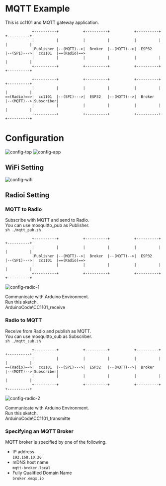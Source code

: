 # MQTT Example   
This is cc1101 and MQTT gateway application.   
```
            +----------+           +----------+           +----------+           +----------+
            |          |           |          |           |          |           |          |
            |Publisher |--(MQTT)-->|  Broker  |--(MQTT)-->|  ESP32   |--(SPI)--->|  cc1101  |==(Radio)==>
            |          |           |          |           |          |           |          |
            +----------+           +----------+           +----------+           +----------+

            +----------+           +----------+           +----------+           +----------+
            |          |           |          |           |          |           |          |
==(Radio)==>|  cc1101  |--(SPI)--->|  ESP32   |--(MQTT)-->|  Broker  |--(MQTT)-->|Subscriber|
            |          |           |          |           |          |           |          |
            +----------+           +----------+           +----------+           +----------+
```



# Configuration
![config-top](https://github.com/nopnop2002/esp-idf-cc1101/assets/6020549/ffbe9b7d-04b3-4929-9f5a-b3f9c588bcfe)
![config-app](https://github.com/nopnop2002/esp-idf-cc1101/assets/6020549/cf5df880-3012-4ca5-82fd-ef2cb445995a)


## WiFi Setting

![config-wifi](https://github.com/nopnop2002/esp-idf-cc1101/assets/6020549/b5fd7791-b350-4831-bb03-b87d473f7bcf)


## Radioi Setting

### MQTT to Radio
Subscribe with MQTT and send to Radio.   
You can use mosquitto_pub as Publisher.   
```sh ./mqtt_pub.sh```

```
            +----------+           +----------+           +----------+           +----------+
            |          |           |          |           |          |           |          |
            |Publisher |--(MQTT)-->|  Broker  |--(MQTT)-->|  ESP32   |--(SPI)--->|  cc1101  |==(Radio)==>
            |          |           |          |           |          |           |          |
            +----------+           +----------+           +----------+           +----------+
```

![config-radio-1](https://github.com/nopnop2002/esp-idf-cc1101/assets/6020549/db337006-a8ef-44e1-8463-317352997e4d)


Communicate with Arduino Environment.   
Run this sketch.   
ArduinoCode\CC1101_receive   


### Radio to MQTT
Receive from Radio and publish as MQTT.   
You can use mosquitto_sub as Subscriber.   
```sh ./mqtt_sub.sh```

```
            +----------+           +----------+           +----------+           +----------+
            |          |           |          |           |          |           |          |
==(Radio)==>|  cc1101  |--(SPI)--->|  ESP32   |--(MQTT)-->|  Broker  |--(MQTT)-->|Subscriber|
            |          |           |          |           |          |           |          |
            +----------+           +----------+           +----------+           +----------+
```

![config-radio-2](https://github.com/nopnop2002/esp-idf-cc1101/assets/6020549/50627a8b-8d86-41bd-9dc6-4bb438b71b84)


Communicate with Arduino Environment.   
Run this sketch.   
ArduinoCode\CC1101_transmitte   


### Specifying an MQTT Broker   
MQTT broker is specified by one of the following.   
- IP address   
 ```192.168.10.20```   
- mDNS host name   
 ```mqtt-broker.local```   
- Fully Qualified Domain Name   
 ```broker.emqx.io```


